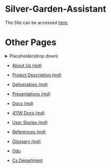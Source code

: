 # Silver-Garden-Assistant

 The Site can be accessed [here](https://ethanbenton.github.io/Silver-Garden-Assistant/).

 # Other Pages

<details>
  <summary>Placeholder(drop down)</summary>

    idk how links work here

</details>

  - [About Us (md)](about_us)

  - [Project Description (md)](Project_Description)

  - [Deliverables (md)](Deliverables)

  - [Presentations (md)](presentations)
  
  - [Docs (md)](docs)

  - [411W Docs (md)](411W_docs)

  - [User Stories (md)](User_Stories)

  - [References (md)](References)

  - [Glossary (md)](Glossary)

  - [Odu](https://www.odu.edu/)
  
  - [Cs Department](https://www.odu.edu/computer-science)
  
